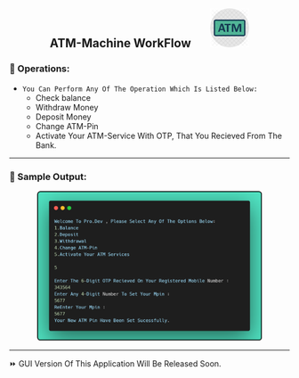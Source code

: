 <h2 align="center">ATM-Machine WorkFlow &nbsp; &nbsp; &nbsp; <img src="Img/Logo.png" width="70px" ></h4>


### 💠 Operations:

- `You Can Perform Any Of The Operation Which Is Listed Below:`
    - Check balance
    - Withdraw Money
    - Deposit Money
    - Change ATM-Pin
    - Activate Your ATM-Service With OTP, That You Recieved From The Bank.

---

### 💠 Sample Output:

<p align="center">
  <img src="Img/Output.png" height="80%" width="80%">
</p>

---

⏩ GUI Version Of This Application Will Be Released Soon. 
